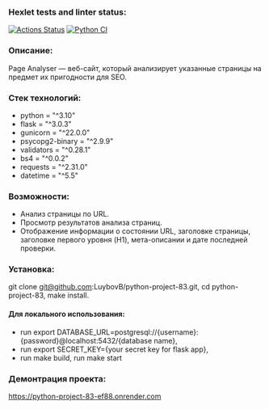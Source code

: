### Hexlet tests and linter status:
[![Actions Status](https://github.com/LuybovB/python-project-83/actions/workflows/hexlet-check.yml/badge.svg)](https://github.com/LuybovB/python-project-83/actions)
[![Python CI](https://github.com/LuybovB/python-project-83/actions/workflows/pyci.yml/badge.svg)](https://github.com/LuybovB/python-project-83/actions/workflows/pyci.yml)


### Описание:
Page Analyser — веб-сайт, который анализирует указанные страницы на предмет их пригодности для SEO.


### Стек технологий:
* python = "^3.10"
* flask = "^3.0.3"
* gunicorn = "^22.0.0"
* psycopg2-binary = "^2.9.9"
* validators = "^0.28.1"
* bs4 = "^0.0.2"
* requests = "^2.31.0"
* datetime = "^5.5"

### Возможности:

* Анализ страницы по URL.
* Просмотр результатов анализа страниц.
* Отображение информации о состоянии URL, заголовке страницы, заголовке первого уровня (H1), мета-описании и дате последней проверки.


### Установка:

git clone git@github.com:LuybovB/python-project-83.git, cd python-project-83, make install.

#### Для локального использования:

* run export DATABASE_URL=postgresql://{username}:{password}@localhost:5432/{database name},
* run export SECRET_KEY={your secret key for flask app},
* run make build, run make start


### Демонтрация проекта:
https://python-project-83-ef88.onrender.com
